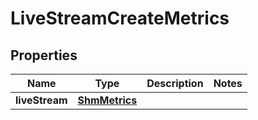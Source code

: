 
# LiveStreamCreateMetrics

## Properties
Name | Type | Description | Notes
------------ | ------------- | ------------- | -------------
**liveStream** | [**ShmMetrics**](ShmMetrics.md) |  | 




